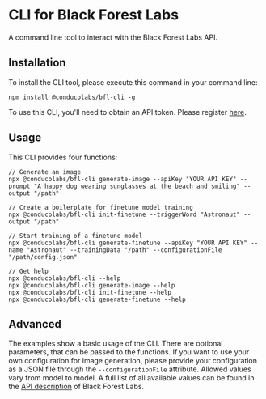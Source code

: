 # CLI for Black Forest Labs
A command line tool to interact with the Black Forest Labs API.

## Installation
To install the CLI tool, please execute this command in your command line:

```shell
npm install @conducolabs/bfl-cli -g
```
To use this CLI, you'll need to obtain an API token. Please register [here](https://api.us1.bfl.ai/).
## Usage
This CLI provides four functions:
```shell
// Generate an image
npx @conducolabs/bfl-cli generate-image --apiKey "YOUR API KEY" --prompt "A happy dog wearing sunglasses at the beach and smiling" --output "/path"

// Create a boilerplate for finetune model training
npx @conducolabs/bfl-cli init-finetune --triggerWord "Astronaut" --output "/path"

// Start training of a finetune model
npx @conducolabs/bfl-cli generate-finetune --apiKey "YOUR API KEY" --name "Astronaut" --trainingData "/path" --configurationFile "/path/config.json"

// Get help
npx @conducolabs/bfl-cli --help
npx @conducolabs/bfl-cli generate-image --help
npx @conducolabs/bfl-cli init-finetune --help
npx @conducolabs/bfl-cli generate-finetune --help
```

## Advanced
The examples show a basic usage of the CLI. There are optional parameters, that can be passed to the functions. If you want to use your own configuration for image generation, please provide your configuration as a JSON file through the `--configurationFile` attribute. Allowed values vary from model to model. A full list of all available values can be found in the [API description](https://api.us1.bfl.ai/scalar) of Black Forest Labs.